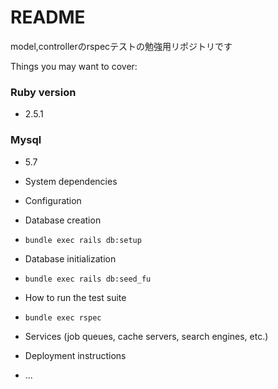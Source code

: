 # README

model,controllerのrspecテストの勉強用リポジトリです

Things you may want to cover:

### Ruby version
- 2.5.1

### Mysql
- 5.7

* System dependencies

* Configuration

* Database creation
- `bundle exec rails db:setup`

* Database initialization
- `bundle exec rails db:seed_fu `

* How to run the test suite
- `bundle exec rspec `

* Services (job queues, cache servers, search engines, etc.)

* Deployment instructions

* ...
